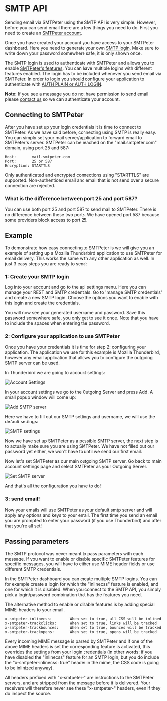 # SMTP API

Sending email via SMTPeter using the SMTP API is very simple. However, before you 
can send email there are a few things you need to do. First you need to 
create an [SMTPeter account](https://www.smtpeter.com/app/ "dashboard"). 

Once you have created your account you have access to your SMTPeter dashboard. Here
you need to generate your own [SMTP login](https://www.smtpeter.com/app/#/admin/api/smtp). 
Make sure to write down your password somewhere safe, it is only shown once. 

The SMTP login is used to authenticate with SMTPeter and allows you to enable 
[SMTPeter's features](copernica-docs:SMTPeter/features). You can have multiple logins 
with different features enabled. The login has to be included whenever you send 
email via SMTPeter. In order to login you should configure your application to 
authenticate with [AUTH PLAIN or AUTH LOGIN](https://en.wikipedia.org/wiki/SMTP_Authentication). 

**Note:** If you see a message you do not have permission to send email please 
[contact us](mailto:peter@smtpeter.com "send us email") so we can authenticate your account.

## Connecting to SMTPeter

After you have set up your login credentials it is time to connect to SMTPeter. As 
we have said before, connecting using SMTP is really easy. You can simply set your mail 
server/application to forward email to SMTPeter's server. SMTPeter can be reached 
on the "mail.smtpeter.com" domain, using port 25 and 587:

````
Host:       mail.smtpeter.com
Port:       25 or 587
Encryption: STARTTLS
````

Only authenticated and encrypted connections using "STARTTLS" are supported. 
Non-authenticed email and email that is not send over a secure connection are 
rejected. 

### What is the difference between port 25 and port 587? 

You can use both port 25 and port 587 to send mail to SMTPeter. There is no 
difference between these two ports. We have opened port 587 because some providers 
block access to port 25.

## Example

To demonstrate how easy connecting to SMTPeter is we will give you an example of 
setting up a Mozilla Thunderbird application to use SMTPeter for email delivery. 
This works the same with any other application as well. In just 3 easy steps 
you are ready to send:


### 1: Create your SMTP login

Log into your account and go to the api settings menu. Here you can manage your 
REST and SMTP credentials. Go to 'manage SMTP credentials' and create a new SMTP 
login. Choose the options you want to enable with this login and create the 
credentials. 

You will now see your generated username and password. Save this password somewhere 
safe, you only get to see it once. Note that you have to include the spaces when 
entering the password. 


### 2: Configure your application to use SMTPeter

Once you have your credentials it is time for step 2: configuring your application. 
The application we use for this example is Mozilla Thunderbird, however any email application 
that allows you to configure the outgoing SMTP server can be used. 

In Thunderbird we are going to account settings: 

![Account Settings](copernica-docs:SMTPeter/Images/account_settings.png "Go to account settings")

In your account settings we go to the Outgoing Server and press Add. A small 
popup window will come up: 

![Add SMTP server](copernica-docs:SMTPeter/Images/add_smtp_server.png "Add SMTP server")

Here we have to fill out our SMTP settings and username, we will use the default 
settings: 

![SMTP settings](copernica-docs:SMTPeter/Images/smtp_settings.png "Configure SMTP settings")

Now we have set up SMTPeter as a possible SMTP server, the next step is to actually 
make sure you are using SMTPeter. We have not filled out our password yet either, we 
won't have to until we send our first email. 

Now let's set SMTPeter as our main outgoing SMTP server. Go back to main 
account settings page and select SMTPeter as your Outgoing Server.  

![Set SMTP server](copernica-docs:SMTPeter/Images/set_smtp_server.png "Set SMTP server")

And that's all the configuration you have to do! 

### 3: send email!

Now your emails will use SMTPeter as your default smtp server and will apply any 
options and keys to your email. The first time you send an email you are prompted 
to enter your password (if you use Thunderbird) and after that you're all set!


## Passing parameters

The SMTP protocol was never meant to pass parameters with each message. If you want to 
enable or disable specific SMTPeter features for specific messages, you will have to 
either use MIME header fields or use different SMTP credentials.

In the SMTPeter dashboard you can create multiple SMTP logins. You can for example 
create a login for which the "inlinecss" feature is enabled, and one for which it 
is disabled. When you connect to the SMTP API, you simply pick a login/password 
combination that has the features you need.

The alternative method to enable or disable features is by adding special MIME-headers to your email.

```
x-smtpeter-inlinecss:        When set to true, all CSS will be inlined 
x-smtpeter-trackclicks:      When set to true, links will be tracked
x-smtpeter-trackbounces:     When set to true, bounces will be tracked
x-smtpeter-trackopens:       When set to true, opens will be tracked
```

Every incoming MIME message is parsed by SMTPeter and if one of the above MIME 
headers is set the corresponding feature is activated, this overrides the settings 
from your login credentials (in other words: if you have disabled the "inlinecss" 
feature for an SMTP login, but you do include the "x-smtpeter-inlinecss: true" 
header in the mime, the CSS code is going to be inlinized anyway).

All headers prefixed with "x-smtpeter-" are instructions to the SMTPeter servers, and are 
stripped from the message before it is delivered. Your receivers will therefore never 
see these "x-smtpeter-" headers, even if they do inspect the source.
